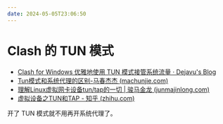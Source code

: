```yaml
---
date: 2024-05-05T23:06:50
---
```


# Clash 的 TUN 模式

- [Clash for Windows 优雅地使用 TUN 模式接管系统流量 · Dejavu's Blog](https://blog.dejavu.moe/posts/cfw-tun/)
- [Tun模式和系统代理的区别-马春杰杰 (machunjie.com)](https://www.machunjie.com/macos/1665.html)
- [理解Linux虚拟网卡设备tun/tap的一切 | 骏马金龙 (junmajinlong.com)](https://www.junmajinlong.com/virtual/network/all_about_tun_tap/index.html)
- [虚拟设备之TUN和TAP - 知乎 (zhihu.com)](https://zhuanlan.zhihu.com/p/260405786)

开了 TUN 模式就不用再开系统代理了。

